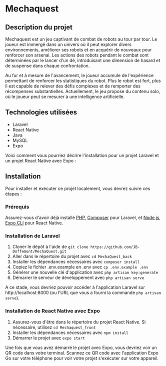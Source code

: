 # Mechaquest

## Description du projet

Mechaquest est un jeu captivant de combat de robots au tour par tour. Le joueur est immergé dans un univers où il peut explorer divers environnements, améliorer ses robots et en acquérir de nouveaux pour renforcer son arsenal. Les actions des robots pendant le combat sont déterminées par le lancer d'un dé, introduisant une dimension de hasard et de suspense dans chaque confrontation.

Au fur et à mesure de l'avancement, le joueur accumule de l'expérience permettant de renforcer les statistiques du robot. Plus le robot est fort, plus il est capable de relever des défis complexes et de remporter des récompenses substantielles. Actuellement, le jeu propose du contenu solo, où le joueur peut se mesurer à une intelligence artificielle.

## Technologies utilisées

- Laravel
- React Native
- Java
- MySQL
- Expo

Voici comment vous pourriez décrire l'installation pour un projet Laravel et un projet React Native avec Expo :

## Installation

Pour installer et exécuter ce projet localement, vous devrez suivre ces étapes :

### Prérequis

Assurez-vous d'avoir déjà installé [PHP](https://www.php.net/downloads.php), [Composer](https://getcomposer.org/download/) pour Laravel, et [Node.js](https://nodejs.org/en/download/), [Expo CLI](https://expo.dev/tools) pour React Native.

### Installation de Laravel

1. Cloner le dépôt à l'aide de `git clone https://github.com/JB-Doffemont/MechaQuest.git`
2. Aller dans le répertoire du projet avec `cd MechaQuest_back`
3. Installer les dépendances nécessaires avec `composer install`
4. Copiez le fichier .env.example en .env avec `cp .env.example .env`
5. Générer une nouvelle clé d'application avec `php artisan key:generate`
6. Démarrer le serveur de développement avec `php artisan serve`

A ce stade, vous devriez pouvoir accéder à l'application Laravel sur http://localhost:8000 (ou l'URL que vous a fourni la commande `php artisan serve`).

### Installation de React Native avec Expo

1. Assurez-vous d'être dans le répertoire du projet React Native. Si nécessaire, utilisez `cd Mechaquest_front`
2. Installer les dépendances nécessaires avec `npm install`
3. Démarrer le projet avec `expo start`

Une fois que vous avez démarré le projet avec Expo, vous devriez voir un QR code dans votre terminal. Scannez ce QR code avec l'application Expo Go sur votre téléphone pour voir votre projet s'exécuter sur votre appareil.
